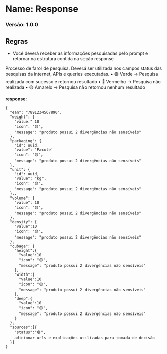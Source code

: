 # Name: Response
### Versão: 1.0.0


## Regras
* Você deverá receber as informações pesquisadas pelo prompt e retornar na estrutura contida na seção response

Processo de farol de pesquisa. Deverá ser utilizada nos campos status das pesquisas da internet, APIs e queries executadas.
	•	🟢 Verde → Pesquisa realizada com sucesso e retornou resultado
	•	🔴 Vermelho → Pesquisa não realizada
	•	🟡 Amarelo → Pesquisa não retornou nenhum resultado

**response:** 
```
{
  "ean": "7891234567890",
  "weight": {
    "value:" 10
    "icon": "🟡",
    "message": "produto possui 2 divergências não sensíveis"
  },
  "packaging": {
    "id": uuid,
    "value": 'Pacote'
    "icon": "🟡",
    "message": "produto possui 2 divergências não sensíveis"
  },
  "unit": {
    "id": uuid,
    "value": "kg",
    "icon": "🟡",
    "message": "produto possui 2 divergências não sensíveis"
  },,
  "volume": {
    "value": 10
    "icon": "🟡",
    "message": "produto possui 2 divergências não sensíveis"
  },
  "density": {
    "value":10
    "icon": "🟡",
    "message": "produto possui 2 divergências não sensíveis"
  },
  "cubage": {
    "height":{
      "value":10
      "icon": "🟡",
      "message": "produto possui 2 divergências não sensíveis"
    },
    "width":{
      "value":10
      "icon": "🟡",
      "message": "produto possui 2 divergências não sensíveis"
    },
    "deep":{
      "value":10
      "icon": "🟡",
      "message": "produto possui 2 divergências não sensíveis"
    }
  },
  "sources":[{
    "status":"🟢",
    adicionar urls e explicações utilizadas para tomada de decisão
  }]
}
```